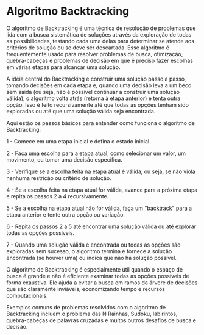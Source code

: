 # Algoritmo Backtracking
O algoritmo de Backtracking é uma técnica de resolução de problemas que lida com a busca sistemática de soluções 
através da exploração de todas as possibilidades, testando cada uma delas para determinar se atende aos critérios 
de solução ou se deve ser descartada. Esse algoritmo é frequentemente usado para resolver problemas de busca, 
otimização, quebra-cabeças e problemas de decisão em que é preciso fazer escolhas em várias etapas para alcançar 
uma solução.

A ideia central do Backtracking é construir uma solução passo a passo, tomando decisões em cada etapa e, 
quando uma decisão leva a um beco sem saída (ou seja, não é possível continuar a construir uma solução válida), 
o algoritmo volta atrás (retorna à etapa anterior) e tenta outra opção. Isso é feito recursivamente até que 
todas as opções tenham sido exploradas ou até que uma solução válida seja encontrada.

Aqui estão os passos básicos para entender como funciona o algoritmo de Backtracking:

1 - Comece em uma etapa inicial e defina o estado inicial.

2 - Faça uma escolha para a etapa atual, como selecionar um valor, um movimento, ou tomar uma decisão específica.

3 - Verifique se a escolha feita na etapa atual é válida, ou seja, se não viola nenhuma restrição 
ou critério de solução.

4 - Se a escolha feita na etapa atual for válida, avance para a próxima etapa e repita os passos 2 a 4 recursivamente.

5 - Se a escolha na etapa atual não for válida, faça um "backtrack" para a etapa anterior e tente outra 
opção ou variação.

6 - Repita os passos 2 a 5 até encontrar uma solução válida ou até explorar todas as opções possíveis.

7 - Quando uma solução válida é encontrada ou todas as opções são exploradas sem sucesso, 
o algoritmo termina e fornece a solução encontrada (se houver uma) ou indica que não há solução possível.

O algoritmo de Backtracking é especialmente útil quando o espaço de busca é grande e não é eficiente examinar 
todas as opções possíveis de forma exaustiva. Ele ajuda a evitar a busca em ramos da árvore de decisões que 
são claramente inviáveis, economizando tempo e recursos computacionais.

Exemplos comuns de problemas resolvidos com o algoritmo de Backtracking incluem o problema das N Rainhas, 
Sudoku, labirintos, quebra-cabeças de palavras cruzadas e muitos outros desafios de busca e decisão.
